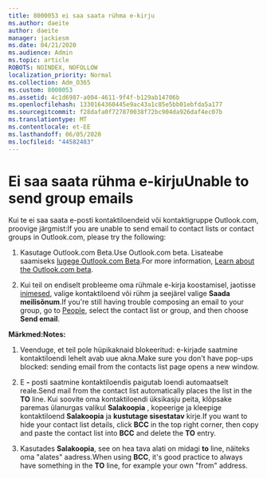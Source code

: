 ```yaml
---
title: 8000053 ei saa saata rühma e-kirju
ms.author: daeite
author: daeite
manager: jackiesm
ms.date: 04/21/2020
ms.audience: Admin
ms.topic: article
ROBOTS: NOINDEX, NOFOLLOW
localization_priority: Normal
ms.collection: Adm_O365
ms.custom: 8000053
ms.assetid: 4c1d6987-a004-4611-9f4f-b129ab14706b
ms.openlocfilehash: 1330164360445e9ac43a1c85e5bb01ebfda5a177
ms.sourcegitcommit: f28dafa0f727870038f72bc904da926daf4ec07b
ms.translationtype: MT
ms.contentlocale: et-EE
ms.lasthandoff: 06/05/2020
ms.locfileid: "44582483"
---
```

# <a name="unable-to-send-group-emails"></a><span data-ttu-id="8a812-102">Ei saa saata rühma e-kirju</span><span class="sxs-lookup"><span data-stu-id="8a812-102">Unable to send group emails</span></span>

<span data-ttu-id="8a812-103">Kui te ei saa saata e-posti kontaktiloendeid või kontaktigruppe Outlook.com, proovige järgmist:</span><span class="sxs-lookup"><span data-stu-id="8a812-103">If you are unable to send email to contact lists or contact groups in Outlook.com, please try the following:</span></span>
  
1. <span data-ttu-id="8a812-104">Kasutage Outlook.com Beta.</span><span class="sxs-lookup"><span data-stu-id="8a812-104">Use Outlook.com beta.</span></span> <span data-ttu-id="8a812-105">Lisateabe saamiseks [lugege Outlook.com Beta](https://support.office.com/article/e2261c7f-d413-4084-8f22-21282f42d8cf).</span><span class="sxs-lookup"><span data-stu-id="8a812-105">For more information, [Learn about the Outlook.com beta](https://support.office.com/article/e2261c7f-d413-4084-8f22-21282f42d8cf).</span></span>
    
2. <span data-ttu-id="8a812-106">Kui teil on endiselt probleeme oma rühmale e-kirja koostamisel, jaotisse [inimesed](https://outlook.live.com/people/), valige kontaktiloend või rühm ja seejärel valige **Saada meilisõnum**.</span><span class="sxs-lookup"><span data-stu-id="8a812-106">If you're still having trouble composing an email to your group, go to [People](https://outlook.live.com/people/), select the contact list or group, and then choose **Send email**.</span></span>
    
 <span data-ttu-id="8a812-107">**Märkmed:**</span><span class="sxs-lookup"><span data-stu-id="8a812-107">**Notes:**</span></span>
  
1. <span data-ttu-id="8a812-108">Veenduge, et teil pole hüpikaknaid blokeeritud: e-kirjade saatmine kontaktiloendi lehelt avab uue akna.</span><span class="sxs-lookup"><span data-stu-id="8a812-108">Make sure you don't have pop-ups blocked: sending email from the contacts list page opens a new window.</span></span>
    
2. <span data-ttu-id="8a812-109">E **-** posti saatmine kontaktiloendis paigutab loendi automaatselt reale.</span><span class="sxs-lookup"><span data-stu-id="8a812-109">Send mail from the contact list automatically places the list in the **TO** line.</span></span> <span data-ttu-id="8a812-110">Kui soovite oma kontaktiloendi üksikasju peita, klõpsake paremas ülanurgas valikul **Salakoopia** , kopeerige ja kleepige kontaktiloend **Salakoopia** ja **kustutage sisestatav** kirje.</span><span class="sxs-lookup"><span data-stu-id="8a812-110">If you want to hide your contact list details, click **BCC** in the top right corner, then copy and paste the contact list into **BCC** and delete the **TO** entry.</span></span> 
    
3. <span data-ttu-id="8a812-111">Kasutades **Salakoopia**, see on hea tava alati on midagi **to** line, näiteks oma "alates" aadress.</span><span class="sxs-lookup"><span data-stu-id="8a812-111">When using **BCC**, it's good practice to always have something in the **TO** line, for example your own "from" address.</span></span> 
    

